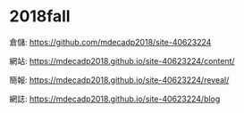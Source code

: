# 2018fall

倉儲: https://github.com/mdecadp2018/site-40623224

網站: https://mdecadp2018.github.io/site-40623224/content/

簡報: https://mdecadp2018.github.io/site-40623224/reveal/

網誌: https://mdecadp2018.github.io/site-40623224/blog

